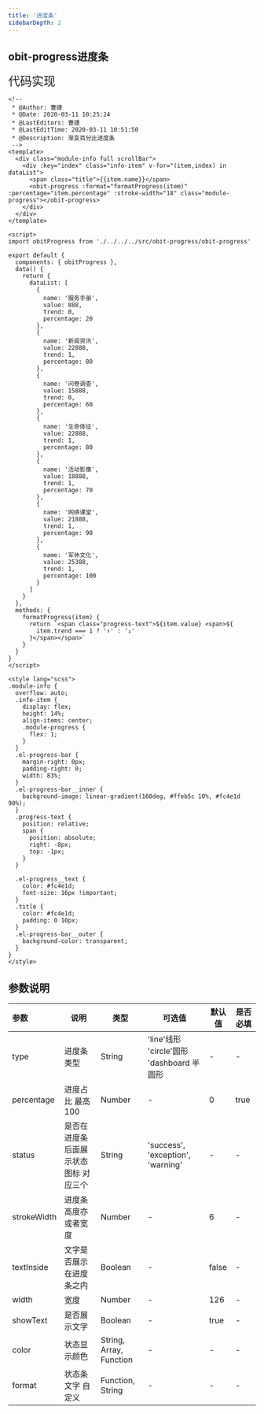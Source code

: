 ```yaml
---
title: '进度条'
sidebarDepth: 2
---
```

## obit-progress进度条

<ClientOnly>
  <obit-progress />
</ClientOnly>


<font size=5>代码实现</font>
```Vue
<!--
 * @Author: 曹捷
 * @Date: 2020-03-11 10:25:24
 * @LastEditors: 曹捷
 * @LastEditTime: 2020-03-11 10:51:50
 * @Description: 渐变百分比进度条
 -->
<template>
  <div class="module-info full scrollBar">
    <div :key="index" class="info-item" v-for="(item,index) in dataList">
      <span class="title">{{item.name}}</span>
      <obit-progress :format="formatProgress(item)" :percentage="item.percentage" :stroke-width="18" class="module-progress"></obit-progress>
    </div>
  </div>
</template>

<script>
import obitProgress from './../../../src/obit-progress/obit-progress'

export default {
  components: { obitProgress },
  data() {
    return {
      dataList: [
        {
          name: '服务手册',
          value: 888,
          trend: 0,
          percentage: 20
        },
        {
          name: '新闻资讯',
          value: 22888,
          trend: 1,
          percentage: 80
        },
        {
          name: '问卷调查',
          value: 15888,
          trend: 0,
          percentage: 60
        },
        {
          name: '生命体征',
          value: 22888,
          trend: 1,
          percentage: 80
        },
        {
          name: '活动影像',
          value: 18888,
          trend: 1,
          percentage: 70
        },
        {
          name: '网络课堂',
          value: 21888,
          trend: 1,
          percentage: 90
        },
        {
          name: '军休文化',
          value: 25388,
          trend: 1,
          percentage: 100
        }
      ]
    }
  },
  methods: {
    formatProgress(item) {
      return `<span class="progress-text">${item.value} <span>${
        item.trend === 1 ? '↑' : '↓'
      }</span></span>`
    }
  }
}
</script>

<style lang="scss">
.module-info {
  overflow: auto;
  .info-item {
    display: flex;
    height: 14%;
    align-items: center;
    .module-progress {
      flex: 1;
    }
  }
  .el-progress-bar {
    margin-right: 0px;
    padding-right: 0;
    width: 83%;
  }
  .el-progress-bar__inner {
    background-image: linear-gradient(160deg, #ffeb5c 10%, #fc4e1d 90%);
  }
  .progress-text {
    position: relative;
    span {
      position: absolute;
      right: -8px;
      top: -1px;
    }
  }

  .el-progress__text {
    color: #fc4e1d;
    font-size: 16px !important;
  }
  .title {
    color: #fc4e1d;
    padding: 0 10px;
  }
  .el-progress-bar__outer {
    background-color: transparent;
  }
}
</style>
```


##  参数说明

| 参数| 说明 | 类型 | 可选值 | 默认值 | 是否必填 |
| :------ | ------ | ------ | ------ | ------ | ------ |
| type | 进度条类型 | String |'line'线形 'circle'圆形 'dashboard 半圆形 | - | - |
| percentage | 进度占比 最高100  | Number |- | 0 | true |
| status | 是否在进度条后面展示状态图标 对应三个 | String |'success', 'exception', 'warning' | - | - |
| strokeWidth | 进度条高度亦或者宽度  | Number |- | 6 | - |
| textInside | 文字是否展示在进度条之内  | Boolean |- | false | - |
| width | 宽度  | Number |- | 126 | - |
| showText | 是否展示文字  | Boolean |- | true | - |
| color | 状态显示颜色 | String, Array, Function |- | - | - |
| format | 状态条文字 自定义| Function, String |- | - | - |

<ClientOnly>
  <obit-gif/>
</ClientOnly>
